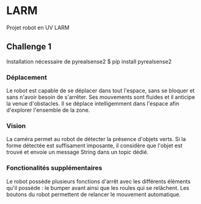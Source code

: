 # LARM
Projet robot en UV LARM

## Challenge 1

Installation nécessaire de pyrealsense2
$ pip install pyrealsense2

### Déplacement
Le robot est capable de se déplacer dans tout l'espace, sans se bloquer et sans n'avoir besoin de s'arrêter.
Ses mouvements sont fluides et il anticipe la venue d'obstacles.
Il se déplace intelligemment dans l'espace afin d'explorer l'ensemble de la zone.

### Vision 
La caméra permet au robot de détecter la présence d'objets verts.
Si la forme détectée est suffisament imposante, il considère que l'objet est trouvé et envoie un message String dans un topic dédié.

### Fonctionalités supplémentaires 
Le robot possède plusieurs fonctions d'arrêt avec les différents éléments qu'il possède : le bumper avant ainsi que les roules qui se relâchent.
Les boutons du robot permettent de relancer le mouvement automatique.